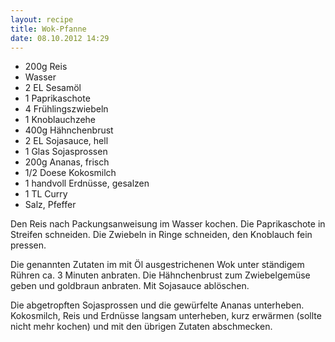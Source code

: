 ```yaml
---
layout: recipe
title: Wok-Pfanne
date: 08.10.2012 14:29
---
```


* 200g Reis
* Wasser
* 2 EL Sesamöl
* 1 Paprikaschote
* 4 Frühlingszwiebeln
* 1 Knoblauchzehe
* 400g Hähnchenbrust
* 2 EL Sojasauce, hell
* 1 Glas Sojasprossen
* 200g Ananas, frisch
* 1/2 Doese Kokosmilch
* 1 handvoll Erdnüsse, gesalzen
* 1 TL Curry
* Salz, Pfeffer

Den Reis nach Packungsanweisung im Wasser kochen. Die Paprikaschote in Streifen
schneiden. Die Zwiebeln in Ringe schneiden, den Knoblauch fein pressen.

Die genannten Zutaten im mit Öl ausgestrichenen Wok unter ständigem Rühren ca.
3 Minuten anbraten. Die Hähnchenbrust zum Zwiebelgemüse geben und goldbraun
anbraten. Mit Sojasauce ablöschen.

Die abgetropften Sojasprossen und die gewürfelte Ananas unterheben. Kokosmilch,
Reis und Erdnüsse langsam unterheben, kurz erwärmen (sollte nicht mehr kochen)
und mit den übrigen Zutaten abschmecken.
